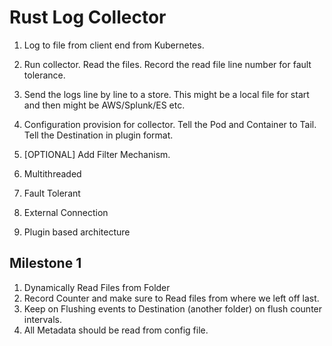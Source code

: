 # Rust Log Collector

1. Log to file from client end from Kubernetes. 
2. Run collector. Read the files. Record the read file line number for fault tolerance.
3. Send the logs line by line to a store. This might be a local file for start and then might be AWS/Splunk/ES etc.
4. Configuration provision for collector. Tell the Pod and Container to Tail. Tell the Destination in plugin format. 
5. [OPTIONAL] Add Filter Mechanism.

1. Multithreaded
2. Fault Tolerant
3. External Connection
4. Plugin based architecture

## Milestone 1
1. Dynamically Read Files from Folder
2. Record Counter and make sure to Read files from where we left off last.
3. Keep on Flushing events to Destination (another folder) on flush counter intervals.
4. All Metadata should be read from config file.